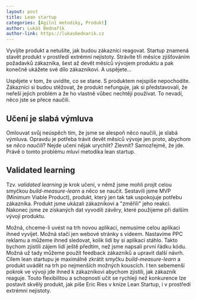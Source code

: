 ```yaml
---
layout: post
title: Lean startup
categories: [Agilní metodiky, Produkt]
author: Lukáš Bednařík
author-link: https://lukasbednarik.cz
---
```


Vyvíjíte produkt a netušíte, jak budou zákazníci reagovat.
Startup znamená stavět produkt v prostředí extrémní nejistoty.
Strávíte tři měsíce zjišťováním požadavků zákazníka, šest až devět
měsíců vývojem produktu a pak konečně ukážete své dílo zákazníkovi.
A uspějete...

<!--more-->

Uspějete v tom, že uvidíte, co se stane. S produktem nejspíše nepochodíte.
Zákazníci si budou stěžovat, že produkt nefunguje, jak si představovali,
že neřeší jejich problém a že ho vlastně vůbec nechtějí používat.
To nevadí, něco jste se přece naučili.

## Učení je slabá výmluva

Omlouvat svůj neúspěch tím, že jsme se alespoň něco naučili, je slabá výmluva.
Opravdu je potřeba trávit devět měsíců vývoje jen proto, abychom se *něco naučili*?
Nejde učení nějak urychlit? Zlevnit? Samozřejmě, že jde. Právě o tomto problému mluví
metodika lean startup.

## Validated learning

Tzv. *validated learning* je krok učení, v němž jsme mohli projít celou smyčkou
*build-measure-learn* a něco se naučit. Sestavili jsme MVP (Minimum Viable Product),
produkt, který jen tak tak uspokojuje potřebu zákazníka. Produkt jsme ukázali zákazníkovi
a "změřili" jeho reakci. Nakonec jsme ze získaných dat vyvodili závěry, které použijeme
při dalším vývoji produktu.

Možná, chceme-li uvést na trh novou aplikaci, nemusíme celou aplikaci ihned vyvíjet.
Možná stačí jen webové stránky s videem. Nastavíme PPC reklamu a můžeme ihned sledovat,
kolik lidí by si aplikaci stáhlo. Takto bychom zjistili zájem lidí ještě předtím,
než jsme napsali první řádku kódu. Možná už tady můžeme použít feedback zákazníků
a upravit další návrh. Cílem lean startupu je maximálně zkrátit smyčku
*build-measure-learn* a produkt uvádět na trh po nejmenších možných kouscích.
I ten sebemenší pokrok ve vývoji jde ihned k zákazníkovi abychom zjistili, jak zákazník reaguje.
Touto flexibilitou a schopností učit se rychleji než konkurence lze postavit skvělý produkt,
jak píše Eric Ries v knize Lean Startup, i v prostředí extrémní nejistoty.
